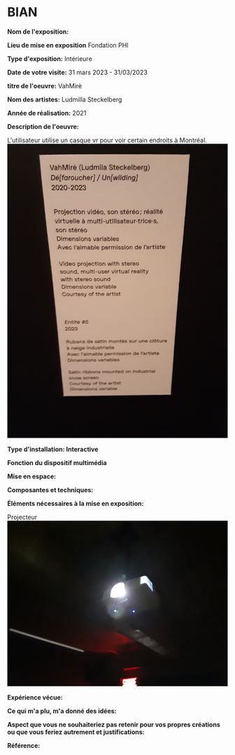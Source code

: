 # BIAN

**Nom de l'exposition:**


**Lieu de mise en exposition**
Fondation PHI

**Type d'exposition:**
Intérieure

**Date de votre visite:**
31 mars 2023 - 31/03/2023 

**titre de l'oeuvre:**
VahMirè

**Nom des artistes:**
Ludmilla Steckelberg

**Année de réalisation:** 
2021

**Description de l'oeuvre:**

L'utilisateur utilise un casque vr pour voir certain endroits à Montréal.
![media/affiche_visite.jpg](media/affiche_visite.jpg)

**Type d'installation: Interactive**


**Fonction du dispositif multimédia**


**Mise en espace:**


**Composantes et techniques:**


**Éléments nécessaires à la mise en exposition:**

Projecteur
![media/projecteur_visite.jpg](media/projecteur_visite.jpg)

**Expérience vécue:**


**Ce qui m'a plu, m'a donné des idées:**


**Aspect que vous ne souhaiteriez pas retenir pour vos propres créations ou que vous feriez autrement et justifications:**


**Référence:**

